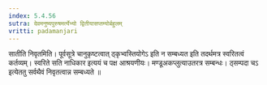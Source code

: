 ```yaml
---
index: 5.4.56
sutra: देवमनुष्यपुरुषमर्त्येभ्यो द्वितीयासप्तम्योर्बहुलम्
vritti: padamanjari
---
```


 सातीति निवृतमिति। पूर्वसूत्रे चानुकृष्टत्वात् ठ्कृभ्वस्तियोगेऽ इति न सम्बध्यत इति तदर्थमत्र स्वरितत्वं कर्तव्यम्। स्वरिते सति नाधिकार इत्ययं च पक्ष आश्रयणीयः। मण्डूअकप्लुत्याउतरत्र सम्बन्धः। ठ्सम्पदा चऽ इत्येततु सर्वथैवं निवृतत्वान्न सम्बध्यते ॥
